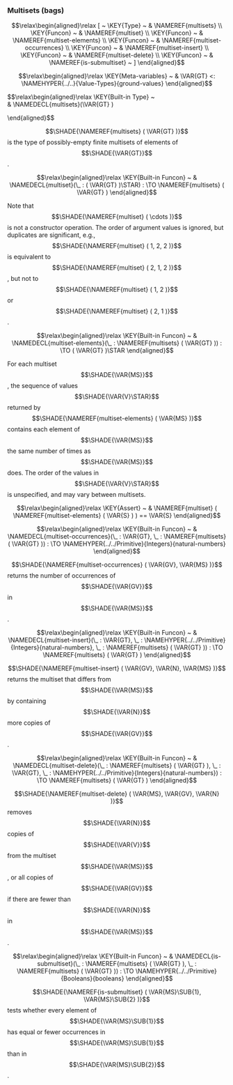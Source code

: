 ### Multisets (bags)
               


$$\relax\begin{aligned}\relax
  [ ~ 
  \KEY{Type} ~ & \NAMEREF{multisets} \\
  \KEY{Funcon} ~ & \NAMEREF{multiset} \\
  \KEY{Funcon} ~ & \NAMEREF{multiset-elements} \\
  \KEY{Funcon} ~ & \NAMEREF{multiset-occurrences} \\
  \KEY{Funcon} ~ & \NAMEREF{multiset-insert} \\
  \KEY{Funcon} ~ & \NAMEREF{multiset-delete} \\
  \KEY{Funcon} ~ & \NAMEREF{is-submultiset}
  ~ ]
\end{aligned}$$

$$\relax\begin{aligned}\relax
  \KEY{Meta-variables} ~ 
  & \VAR{GT} <: \NAMEHYPER{../..}{Value-Types}{ground-values}
\end{aligned}$$

$$\relax\begin{aligned}\relax
  \KEY{Built-in Type} ~  
  & \NAMEDECL{multisets}(\VAR{GT} )  
  
\end{aligned}$$


  $$\SHADE{\NAMEREF{multisets}
           ( \VAR{GT} )}$$ is the type of possibly-empty finite multisets of elements
  of $$\SHADE{\VAR{GT}}$$. 


$$\relax\begin{aligned}\relax
  \KEY{Built-in Funcon} ~ 
  & \NAMEDECL{multiset}(\_ : ( \VAR{GT} )\STAR) :  \TO \NAMEREF{multisets}
                                                                         ( \VAR{GT} )
\end{aligned}$$


  Note that $$\SHADE{\NAMEREF{multiset}
           ( \cdots )}$$ is not a constructor operation. The order of
  argument values is ignored, but duplicates are significant, e.g., 
  $$\SHADE{\NAMEREF{multiset}
           ( 1,   
             2,   
             2 )}$$ is equivalent to $$\SHADE{\NAMEREF{multiset}
           ( 2,   
             1,   
             2 )}$$, but not to
  $$\SHADE{\NAMEREF{multiset}
           ( 1,   
             2 )}$$ or $$\SHADE{\NAMEREF{multiset}
           ( 2,   
             1 )}$$.


$$\relax\begin{aligned}\relax
  \KEY{Built-in Funcon} ~ 
  & \NAMEDECL{multiset-elements}(\_ : \NAMEREF{multisets}
                                ( \VAR{GT} )) :  \TO ( \VAR{GT} )\STAR
\end{aligned}$$


  For each multiset $$\SHADE{\VAR{MS}}$$, the sequence of values $$\SHADE{\VAR{V}\STAR}$$ returned by 
  $$\SHADE{\NAMEREF{multiset-elements}
           ( \VAR{MS} )}$$ contains each element of $$\SHADE{\VAR{MS}}$$ the same number of times
  as $$\SHADE{\VAR{MS}}$$ does.
  The order of the values in $$\SHADE{\VAR{V}\STAR}$$ is unspecified, and may vary between multisets.


$$\relax\begin{aligned}\relax
  \KEY{Assert} ~ 
  & \NAMEREF{multiset}
      ( \NAMEREF{multiset-elements}
          ( \VAR{S} ) ) == 
      \VAR{S}
\end{aligned}$$

$$\relax\begin{aligned}\relax
  \KEY{Built-in Funcon} ~ 
  & \NAMEDECL{multiset-occurrences}(\_ : \VAR{GT}, \_ : \NAMEREF{multisets}
                                ( \VAR{GT} )) :  \TO \NAMEHYPER{../../Primitive}{Integers}{natural-numbers}
\end{aligned}$$


  $$\SHADE{\NAMEREF{multiset-occurrences}
           ( \VAR{GV},   
             \VAR{MS} )}$$ returns the number of occurrences of $$\SHADE{\VAR{GV}}$$
  in $$\SHADE{\VAR{MS}}$$. 


$$\relax\begin{aligned}\relax
  \KEY{Built-in Funcon} ~ 
  & \NAMEDECL{multiset-insert}(\_ : \VAR{GT}, \_ : \NAMEHYPER{../../Primitive}{Integers}{natural-numbers}, \_ : \NAMEREF{multisets}
                                ( \VAR{GT} )) :  \TO \NAMEREF{multisets}
                                                                         ( \VAR{GT} )
\end{aligned}$$


  $$\SHADE{\NAMEREF{multiset-insert}
           ( \VAR{GV},   
             \VAR{N},   
             \VAR{MS} )}$$ returns the multiset that differs from $$\SHADE{\VAR{MS}}$$ 
  by containing $$\SHADE{\VAR{N}}$$ more copies of $$\SHADE{\VAR{GV}}$$.


$$\relax\begin{aligned}\relax
  \KEY{Built-in Funcon} ~ 
  & \NAMEDECL{multiset-delete}(\_ : \NAMEREF{multisets}
                                ( \VAR{GT} ), \_ : \VAR{GT}, \_ : \NAMEHYPER{../../Primitive}{Integers}{natural-numbers}) :  \TO \NAMEREF{multisets}
                                                                         ( \VAR{GT} )
\end{aligned}$$


 $$\SHADE{\NAMEREF{multiset-delete}
           ( \VAR{MS},   
             \VAR{GV},   
             \VAR{N} )}$$ removes $$\SHADE{\VAR{N}}$$ copies of $$\SHADE{\VAR{V}}$$ from the multiset $$\SHADE{\VAR{MS}}$$,
 or all copies of $$\SHADE{\VAR{GV}}$$ if there are fewer than $$\SHADE{\VAR{N}}$$ in $$\SHADE{\VAR{MS}}$$.


$$\relax\begin{aligned}\relax
  \KEY{Built-in Funcon} ~ 
  & \NAMEDECL{is-submultiset}(\_ : \NAMEREF{multisets}
                                ( \VAR{GT} ), \_ : \NAMEREF{multisets}
                                ( \VAR{GT} )) :  \TO \NAMEHYPER{../../Primitive}{Booleans}{booleans}
\end{aligned}$$


  $$\SHADE{\NAMEREF{is-submultiset}
           ( \VAR{MS}\SUB{1},   
             \VAR{MS}\SUB{2} )}$$ tests whether every element of $$\SHADE{\VAR{MS}\SUB{1}}$$ has equal or
  fewer occurrences in $$\SHADE{\VAR{MS}\SUB{1}}$$ than in $$\SHADE{\VAR{MS}\SUB{2}}$$. 




[Funcons-beta]: /CBS-beta/math/Funcons-beta
  "FUNCONS-BETA"
[Unstable-Funcons-beta]: /CBS-beta/math/Unstable-Funcons-beta
  "UNSTABLE-FUNCONS-BETA"
[Languages-beta]: /CBS-beta/math/Languages-beta
  "LANGUAGES-BETA"
[Unstable-Languages-beta]: /CBS-beta/math/Unstable-Languages-beta
  "UNSTABLE-LANGUAGES-BETA"
[CBS-beta]: /CBS-beta 
  "CBS-BETA"
